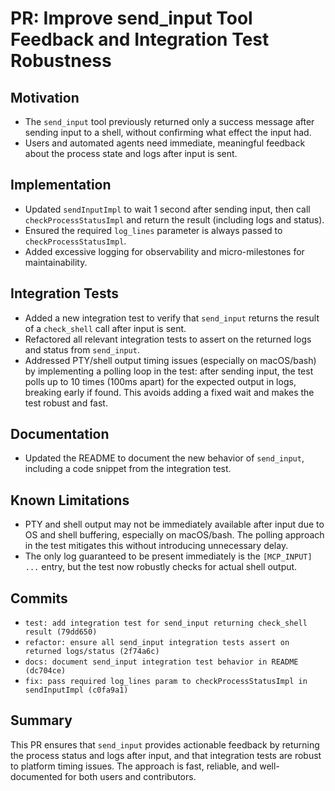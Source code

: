 # PR: Improve send_input Tool Feedback and Integration Test Robustness

## Motivation
- The `send_input` tool previously returned only a success message after sending input to a shell, without confirming what effect the input had.
- Users and automated agents need immediate, meaningful feedback about the process state and logs after input is sent.

## Implementation
- Updated `sendInputImpl` to wait 1 second after sending input, then call `checkProcessStatusImpl` and return the result (including logs and status).
- Ensured the required `log_lines` parameter is always passed to `checkProcessStatusImpl`.
- Added excessive logging for observability and micro-milestones for maintainability.

## Integration Tests
- Added a new integration test to verify that `send_input` returns the result of a `check_shell` call after input is sent.
- Refactored all relevant integration tests to assert on the returned logs and status from `send_input`.
- Addressed PTY/shell output timing issues (especially on macOS/bash) by implementing a polling loop in the test: after sending input, the test polls up to 10 times (100ms apart) for the expected output in logs, breaking early if found. This avoids adding a fixed wait and makes the test robust and fast.

## Documentation
- Updated the README to document the new behavior of `send_input`, including a code snippet from the integration test.

## Known Limitations
- PTY and shell output may not be immediately available after input due to OS and shell buffering, especially on macOS/bash. The polling approach in the test mitigates this without introducing unnecessary delay.
- The only log guaranteed to be present immediately is the `[MCP_INPUT] ...` entry, but the test now robustly checks for actual shell output.

## Commits
- `test: add integration test for send_input returning check_shell result (79dd650)`
- `refactor: ensure all send_input integration tests assert on returned logs/status (2f74a6c)`
- `docs: document send_input integration test behavior in README (dc704ce)`
- `fix: pass required log_lines param to checkProcessStatusImpl in sendInputImpl (c0fa9a1)`

## Summary
This PR ensures that `send_input` provides actionable feedback by returning the process status and logs after input, and that integration tests are robust to platform timing issues. The approach is fast, reliable, and well-documented for both users and contributors. 